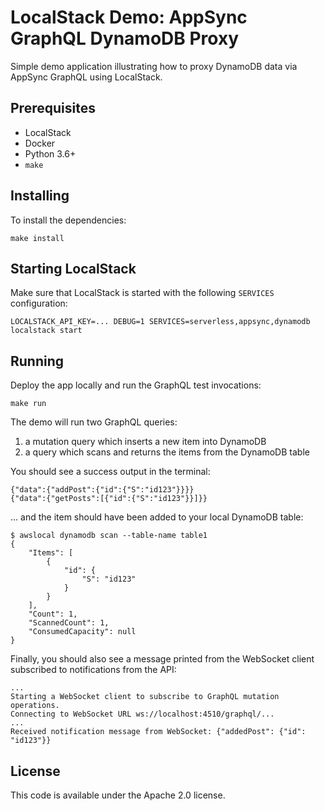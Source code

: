 # LocalStack Demo: AppSync GraphQL DynamoDB Proxy

Simple demo application illustrating how to proxy DynamoDB data via AppSync GraphQL using LocalStack.

## Prerequisites

* LocalStack
* Docker
* Python 3.6+
* `make`

## Installing

To install the dependencies:
```
make install
```

## Starting LocalStack

Make sure that LocalStack is started with the following `SERVICES` configuration:
```
LOCALSTACK_API_KEY=... DEBUG=1 SERVICES=serverless,appsync,dynamodb localstack start
```

## Running

Deploy the app locally and run the GraphQL test invocations:
```
make run
```

The demo will run two GraphQL queries:

1. a mutation query which inserts a new item into DynamoDB
2. a query which scans and returns the items from the DynamoDB table

You should see a success output in the terminal:
```
{"data":{"addPost":{"id":{"S":"id123"}}}}
{"data":{"getPosts":[{"id":{"S":"id123"}}]}}
```

... and the item should have been added to your local DynamoDB table:
```
$ awslocal dynamodb scan --table-name table1
{
    "Items": [
        {
            "id": {
                "S": "id123"
            }
        }
    ],
    "Count": 1,
    "ScannedCount": 1,
    "ConsumedCapacity": null
}
```

Finally, you should also see a message printed from the WebSocket client subscribed to notifications from the API:
```
...
Starting a WebSocket client to subscribe to GraphQL mutation operations.
Connecting to WebSocket URL ws://localhost:4510/graphql/...
...
Received notification message from WebSocket: {"addedPost": {"id": "id123"}}
```

## License

This code is available under the Apache 2.0 license.
